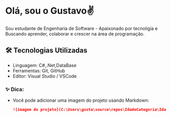 # Olá, sou o Gustavo✌️
Sou estudante de Engenharia de Software - Apaixonado por tecnoligia e Buscando aprender, colaborar e crescer na área de programação.

## 🛠️ Tecnologias Utilizadas

- Linguagem: C#,.Net,DataBase 
- Ferramentas: Git, GitHub
- Editor: Visual Studio / VSCode

### ✨ Dica:

- Você pode adicionar uma imagem do projeto usando Markdown:
  ```markdown
  ![imagem do projeto](C:\Users\gusta\source\repos\IdadeCategoria\IdadeCategoria.sln)
